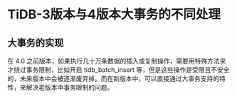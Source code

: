 # TiDB-3版本与4版本大事务的不同处理




## 大事务的实现

在 4.0 之前版本，如果执行几十万条数据的插入或复制操作，需要用特殊方法来才绕过事务限制，比如开启 tidb_batch_insert 等，但是这些操作是受限且不安全的，未来版本中会被逐渐废弃掉。而在新版本中，可以直接通过大事务支持的特性，来解决老版本中事务限制的问题。
```

```
